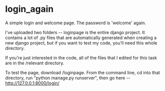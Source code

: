 # login_again

A simple login and welcome page.  The password is 'welcome' again.

I've uploaded two folders -- loginpage is the entire django project.  It contains a lot of .py files that are automatically generated when creating a new django project, but if you want to test my code, you'll need this whole directory.

If you're just interested in the code, all of the files that I edited for this task are in the /relevant directory.

To test the page, download /loginpage.  From the command line, cd into that directory, run "python manage.py runserver", then go here -- http://127.0.0.1:8000/login/
